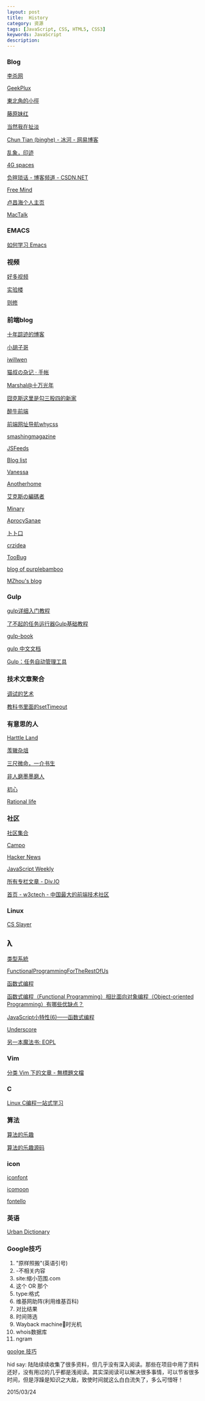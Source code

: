 ```yaml
---
layout: post
title:  History
category: 资源
tags: [JavaScript, CSS, HTML5, CSS3]
keywords: JavaScript
description: 
---
```



### Blog

[李杀网](http://xahlee.org/)

[GeekPlux](http://geekplux.com/)

[東北角的小徑](https://kuanyui.github.io/)

[藤原妹红](https://blog.windrunner.me/)

[当然我在扯淡](http://www.yinwang.org/)

[Chun Tian (binghe) - 冰河 - 网易博客](http://tianchunbinghe.blog.163.com/)

[乱象，印迹](http://www.luanxiang.org/blog/)

[4G spaces](http://blog.youxu.info/)

[负暄琐话 - 博客频道 - CSDN.NET](http://blog.csdn.net/g9yuayon)

[Free Mind](http://blog.pluskid.org/)

[卢昌海个人主页](http://www.changhai.org/)

[MacTalk](http://macshuo.com/)

### EMACS

[如何学习 Emacs](http://www.songofcode.com/how-to-learn-emacs-chinese-edition/#_关于这本_emacs_入门指南)


### 视频

[好多视频](http://haoduoshipin.com/all)

[实验楼](https://www.shiyanlou.com/courses/)

[则修](http://zexeo.com/home)

### 前端blog

[十年踪迹的博客](https://www.h5jun.com/)

[小胡子哥](http://www.barretlee.com/blog/2016/05/30/h5-crash-research/)

[iwillwen](http://lifemap.in/)

[猫叔の杂记 · 手帐](http://www.inkpaper.io/blog/)

[Marshal@十万光年](http://marshal.ohtly.com/)
 
[囧克斯这里是勾三股四的新家](http://jiongks.name/)

[醉牛前端](http://f2er.club/)

[前端网址导航whycss](http://www.whycss.com/)

[smashingmagazine](https://www.smashingmagazine.com/)

[JSFeeds](http://jsfeeds.com/)

[Blog list](https://github.com/jerrycave/BlogLists)

[Vanessa](http://vanessa.b3log.org/)

[Anotherhome](https://www.anotherhome.net/)

[艾克斯の編碼者](https://xcoder.in/)

[Minary](http://f10.moe/)

[AprocySanae](http://blog.kochiya.me/)

[卜卜口](http://i.mouto.org/#me)

[crzidea](http://crzidea.com/)

[TooBug](http://www.toobug.net/)

[blog of purplebamboo](http://purplebamboo.github.io/)

[MZhou's blog](http://zencode.in/)


### Gulp
[gulp详细入门教程](http://www.ydcss.com/archives/18)

[了不起的任务运行器Gulp基础教程](http://www.html-js.com/article/1742)

[gulp-book](https://github.com/nimojs/gulp-book/blob/master/chapter1.md)

[gulp 中文文档](http://www.gulpjs.com.cn/docs/)

[Gulp：任务自动管理工具](http://javascript.ruanyifeng.com/tool/gulp.html)


### 技术文章聚合
[调试的艺术](http://www.w3ctech.com/topic/1654)

[教科书里面的setTimeout](http://div.io/topic/1459)

### 有意思的人
[Harttle Land](http://harttle.com/archive.html)

[羡辙杂俎](http://zhangwenli.com/)

[三尺微命，一介书生](http://liyaos.com/blog/)

[非人磨墨墨磨人](http://zhu.tianhua.me/)

[初心](http://fleurer-lee.com/)

[Rational life](http://xudifsd.org/blog/)

### 社区

[社区集合](http://programming.webcity.io/)

[Campo](http://codecampo.com/)

[Hacker News](https://news.ycombinator.com/news)

[JavaScript Weekly](http://javascriptweekly.com)

[所有专栏文章 - Div.IO](http://div.io/pro/index)

[首页 - w3ctech - 中国最大的前端技术社区](http://www.w3ctech.com/)


### Linux
[CS Slayer](https://www.csslayer.info/wordpress/)


## λ
[类型系統](https://zh.wikipedia.org/wiki/%E9%A1%9E%E5%9E%8B%E7%B3%BB%E7%B5%B1)

[FunctionalProgrammingForTheRestOfUs](https://github.com/justinyhuang/Functional-Programming-For-The-Rest-of-Us-Cn/blob/master/FunctionalProgrammingForTheRestOfUs.cn.md)

[函数式编程](http://coolshell.cn/articles/10822.html)

[函数式编程（Functional Programming）相比面向对象编程（Object-oriented Programming）有哪些优缺点？](http://www.zhihu.com/question/19732025)

[JavaScript小特性(6)——函数式编程](http://rolfzhang.com/articles/793.html)

[Underscore ](http://www.bootcss.com/p/underscore/)

[另一本魔法书: EOPL](http://cyukang.com/2014/03/29/eopl.html)


### Vim
[分类 Vim 下的文章 - 無標題文檔](http://www.gracecode.com/category/Vim/)

### C
[Linux C编程一站式学习](http://akaedu.github.io/book/index.html)

### 算法
[算法的乐趣](http://blog.csdn.net/orbit/article/list/5)

[算法的乐趣源码](http://www.ituring.com.cn/book/1605)


### icon
[iconfont](http://www.iconfont.cn/)

[icomoon](https://icomoon.io/)

[fontello](http://fontello.com/)


### 英语
[Urban Dictionary](http://www.urbandictionary.com/)

### Google技巧

1. "原样照搬"(英语引号)
2. -不相关内容
3. site:缩小范围.com
4. 这个 OR 那个
5. type:格式
6. 维基网助阵(利用维基百科)
7. 对比结果
8. 时间筛选
9. Wayback machine时光机
10. whois数据库
11. ngram

[goolge 技巧](http://www.google.cn/intl/zh-CN/insidesearch/tipstricks/all.html)


hid say: 陆陆续续收集了很多资料，但几乎没有深入阅读。那些在项目中用了资料还好，没有用过的几乎都是浅阅读。其实深阅读可以解决很多事情，可以节省很多时间，但是浮躁是知识之大敌，致使时间就这么白白流失了，多么可惜呀！


2015/03/24
